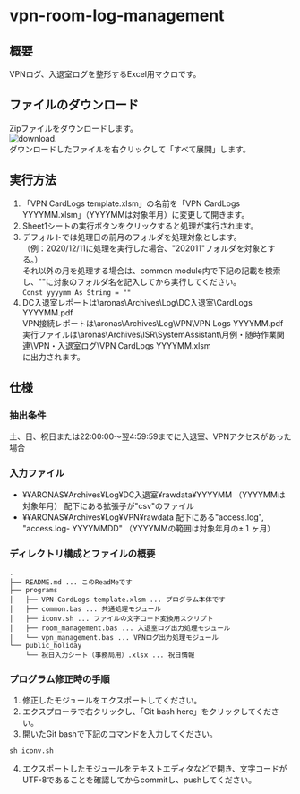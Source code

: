 # vpn-room-log-management
## 概要
VPNログ、入退室ログを整形するExcel用マクロです。
## ファイルのダウンロード
Zipファイルをダウンロードします。  
![download](https://user-images.githubusercontent.com/24307469/126087131-7fd36292-2220-4a86-85ca-53925e1b74e0.png).  
ダウンロードしたファイルを右クリックして「すべて展開」します。
## 実行方法
1. 「VPN CardLogs template.xlsm」の名前を「VPN CardLogs YYYYMM.xlsm」（YYYYMMは対象年月）に変更して開きます。  
1. Sheet1シートの実行ボタンをクリックすると処理が実行されます。  
1. デフォルトでは処理日の前月のフォルダを処理対象とします。  
（例：2020/12/11に処理を実行した場合、"202011"フォルダを対象とする。）  
それ以外の月を処理する場合は、common module内で下記の記載を検索し、""に対象のフォルダ名を記入してから実行してください。  
`Const yyyymm As String = ""` 
1. DC入退室レポートは\\aronas\Archives\Log\DC入退室\CardLogs YYYYMM.pdf  
VPN接続レポートは\\aronas\Archives\Log\VPN\VPN Logs YYYYMM.pdf  
実行ファイルは\\aronas\Archives\ISR\SystemAssistant\月例・随時作業関連\VPN・入退室ログ\VPN CardLogs YYYYMM.xlsm  
に出力されます。  
## 仕様
### 抽出条件
土、日、祝日または22:00:00～翌4:59:59までに入退室、VPNアクセスがあった場合  
### 入力ファイル
- ¥¥ARONAS¥Archives¥Log¥DC入退室¥rawdata¥YYYYMM （YYYYMMは対象年月） 配下にある拡張子が"csv"のファイル
- ¥¥ARONAS¥Archives¥Log¥VPN¥rawdata 配下にある"access.log", "access.log- YYYYMMDD" （YYYYMMの範囲は対象年月の±１ヶ月） 
### ディレクトリ構成とファイルの概要
```
.
├── README.md ... このReadMeです
├── programs
│   ├── VPN CardLogs template.xlsm ... プログラム本体です
│   ├── common.bas ... 共通処理モジュール
│   ├── iconv.sh ... ファイルの文字コード変換用スクリプト
│   ├── room_management.bas ... 入退室ログ出力処理モジュール
│   └── vpn_management.bas ... VPNログ出力処理モジュール
└── public_holiday
    └── 祝日入力シート（事務局用）.xlsx ... 祝日情報
```
### プログラム修正時の手順
1. 修正したモジュールをエクスポートしてください。
2. エクスプローラで右クリックし、「Git bash here」をクリックしてください。
3. 開いたGit bashで下記のコマンドを入力してください。
```
sh iconv.sh
```
4. エクスポートしたモジュールをテキストエディタなどで開き、文字コードがUTF-8であることを確認してからcommitし、pushしてください。


